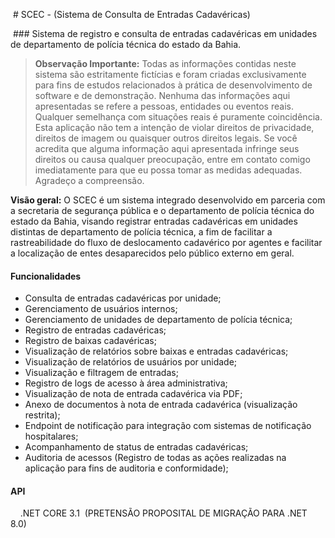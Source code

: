  # SCEC - (Sistema de Consulta de Entradas Cadavéricas)

 ### Sistema de registro e consulta de entradas cadavéricas em unidades de departamento de polícia técnica do estado da Bahia.

> **Observação Importante:** Todas as informações contidas neste sistema são estritamente fictícias e foram criadas exclusivamente para fins de estudos relacionados à prática de desenvolvimento de software e de demonstração. Nenhuma das informações aqui apresentadas se refere a pessoas, entidades ou eventos reais. Qualquer semelhança com situações reais é puramente coincidência. Esta aplicação não tem a intenção de violar direitos de privacidade, direitos de imagem ou quaisquer outros direitos legais. Se você acredita que alguma informação aqui apresentada infringe seus direitos ou causa qualquer preocupação, entre em contato comigo imediatamente para que eu possa tomar as medidas adequadas. Agradeço a compreensão.

**Visão geral:** O SCEC é um sistema integrado desenvolvido em parceria com a secretaria de segurança pública e o departamento de polícia técnica do estado da Bahia, visando registrar entradas cadavéricas em unidades distintas de departamento de polícia técnica, a fim de facilitar a rastreabilidade do fluxo de deslocamento cadavérico por agentes e facilitar a localização de entes desaparecidos pelo público externo em geral.

#### Funcionalidades
- Consulta de entradas cadavéricas por unidade;
- Gerenciamento de usuários internos;
- Gerenciamento de unidades de departamento de polícia técnica;
- Registro de entradas cadavéricas;
- Registro de baixas cadavéricas;
- Visualização de relatórios sobre baixas e entradas cadavéricas;
- Visualização de relatórios de usuários por unidade;
- Visualização e filtragem de entradas;
- Registro de logs de acesso à área administrativa;
- Visualização de nota de entrada cadavérica via PDF;
- Anexo de documentos à nota de entrada cadavérica (visualização restrita);
- Endpoint de notificação para integração com sistemas de notificação hospitalares;
- Acompanhamento de status de entradas cadavéricas;
- Auditoria de acessos (Registro de todas as ações realizadas na aplicação para fins de auditoria e conformidade);

#### API
    .NET CORE 3.1  (PRETENSÃO PROPOSITAL DE MIGRAÇÃO PARA .NET 8.0)